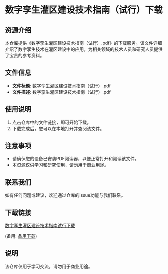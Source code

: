 # 数字孪生灌区建设技术指南（试行）下载

## 资源介绍

本仓库提供《数字孪生灌区建设技术指南（试行）.pdf》的下载服务。该文件详细介绍了数字孪生技术在灌区建设中的应用，为相关领域的技术人员和研究人员提供了宝贵的参考资料。

## 文件信息

- **文件标题**: 数字孪生灌区建设技术指南（试行）.pdf
- **文件描述**: 数字孪生灌区建设技术指南（试行）.pdf

## 使用说明

1. 点击仓库中的文件链接，即可开始下载。
2. 下载完成后，您可以在本地打开并查阅该文件。

## 注意事项

- 请确保您的设备已安装PDF阅读器，以便正常打开和阅读该文件。
- 本资源仅供学习和研究使用，请勿用于商业用途。

## 联系我们

如有任何问题或建议，欢迎通过仓库的Issue功能与我们联系。

## 下载链接
[数字孪生灌区建设技术指南试行下载](https://pan.quark.cn/s/1bf565281d89) 

(备用: [备用下载](https://pan.baidu.com/s/1Gi7h6DLbaim4CpIF0ro32Q?pwd=1234))

## 说明

该仓库仅用于学习交流，请勿用于商业用途。
